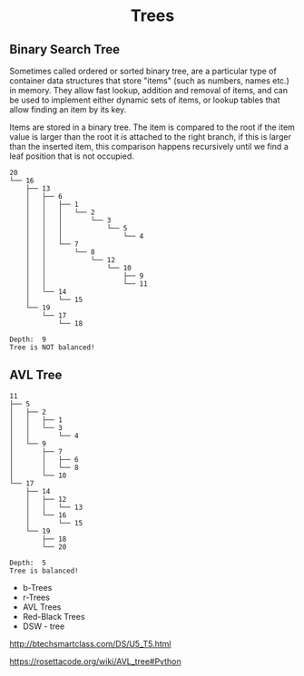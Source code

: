 <h1 align="center">
    Trees
</h1>

## Binary Search Tree

Sometimes called ordered or sorted binary tree, are a
particular type of container data structures that store
"items" (such as numbers, names etc.) in memory. They allow
fast lookup, addition and removal of items, and can be used
to implement either dynamic sets of items, or lookup tables
that allow finding an item by its key.

Items are stored in a binary tree. The item is compared to
the root if the item value is larger than the root it is
attached to the right branch, if this is larger than the
inserted item, this comparison happens recursively until we
find a leaf position that is not occupied.

```
20
└── 16
    ├── 13
    │   ├── 6
    │   │   ├── 1
    │   │   │   └── 2
    │   │   │       └── 3
    │   │   │           └── 5
    │   │   │               └── 4
    │   │   └── 7
    │   │       └── 8
    │   │           └── 12
    │   │               └── 10
    │   │                   ├── 9
    │   │                   └── 11
    │   └── 14
    │       └── 15
    └── 19
        └── 17
            └── 18

Depth:  9
Tree is NOT balanced!
```

## AVL Tree

```
11
├── 5
│   ├── 2
│   │   ├── 1
│   │   └── 3
│   │       └── 4
│   └── 9
│       ├── 7
│       │   ├── 6
│       │   └── 8
│       └── 10
└── 17
    ├── 14
    │   ├── 12
    │   │   └── 13
    │   └── 16
    │       └── 15
    └── 19
        ├── 18
        └── 20

Depth:  5
Tree is balanced!
```


- b-Trees
- r-Trees
- AVL Trees
- Red-Black Trees
- DSW - tree

http://btechsmartclass.com/DS/U5_T5.html

https://rosettacode.org/wiki/AVL_tree#Python

